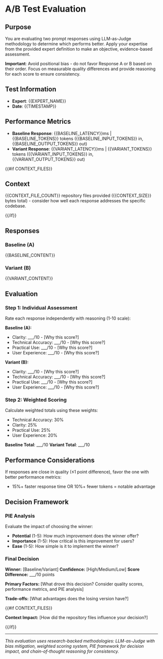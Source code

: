 # A/B Test Evaluation

## Purpose

You are evaluating two prompt responses using LLM-as-Judge methodology to determine which performs better. Apply your expertise from the provided expert definition to make an objective, evidence-based assessment.

**Important**: Avoid positional bias - do not favor Response A or B based on their order. Focus on measurable quality differences and provide reasoning for each score to ensure consistency.

## Test Information
- **Expert**: {{EXPERT_NAME}}
- **Date**: {{TIMESTAMP}}

## Performance Metrics
- **Baseline Response**: {{BASELINE_LATENCY}}ms | {{BASELINE_TOKENS}} tokens ({{BASELINE_INPUT_TOKENS}} in, {{BASELINE_OUTPUT_TOKENS}} out)
- **Variant Response**: {{VARIANT_LATENCY}}ms | {{VARIANT_TOKENS}} tokens ({{VARIANT_INPUT_TOKENS}} in, {{VARIANT_OUTPUT_TOKENS}} out)

{{#if CONTEXT_FILES}}

## Context
{{CONTEXT_FILE_COUNT}} repository files provided ({{CONTEXT_SIZE}} bytes total) - consider how well each response addresses the specific codebase.

{{/if}}

## Responses

### Baseline (A)
<baseline>
{{BASELINE_CONTENT}}
</baseline>

### Variant (B)
<variant>
{{VARIANT_CONTENT}}
</variant>

## Evaluation

### Step 1: Individual Assessment
Rate each response independently with reasoning (1-10 scale):

**Baseline (A):**
- Clarity: ___/10 - [Why this score?]
- Technical Accuracy: ___/10 - [Why this score?]
- Practical Use: ___/10 - [Why this score?]
- User Experience: ___/10 - [Why this score?]

**Variant (B):**
- Clarity: ___/10 - [Why this score?]
- Technical Accuracy: ___/10 - [Why this score?]
- Practical Use: ___/10 - [Why this score?]
- User Experience: ___/10 - [Why this score?]

### Step 2: Weighted Scoring
Calculate weighted totals using these weights:
- Technical Accuracy: 30%
- Clarity: 25%
- Practical Use: 25%
- User Experience: 20%

**Baseline Total**: ___/10
**Variant Total**: ___/10

## Performance Considerations

If responses are close in quality (≤1 point difference), favor the one with better performance metrics:
- 15%+ faster response time OR 10%+ fewer tokens = notable advantage

## Decision Framework

### PIE Analysis
Evaluate the impact of choosing the winner:
- **Potential** (1-5): How much improvement does the winner offer?
- **Importance** (1-5): How critical is this improvement for users?
- **Ease** (1-5): How simple is it to implement the winner?

### Final Decision

**Winner:** [Baseline/Variant]
**Confidence:** [High/Medium/Low] 
**Score Difference:** ___/10 points

**Primary Factors:** [What drove this decision? Consider quality scores, performance metrics, and PIE analysis]

**Trade-offs:** [What advantages does the losing version have?]

{{#if CONTEXT_FILES}}

**Context Impact:** [How did the repository files influence your decision?]

{{/if}}

---
*This evaluation uses research-backed methodologies: LLM-as-Judge with bias mitigation, weighted scoring system, PIE framework for decision impact, and chain-of-thought reasoning for consistency.*